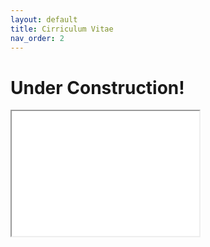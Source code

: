 ```yaml
---
layout: default
title: Cirriculum Vitae
nav_order: 2
---
```


# Under Construction!

<iframe src="/docs/CV.pdf" height="200" width="300"></iframe>
